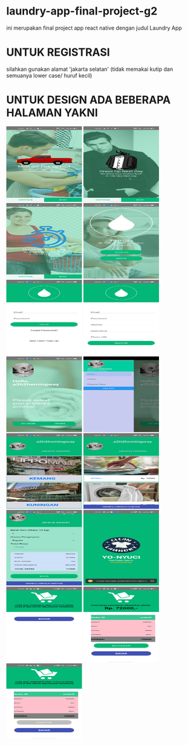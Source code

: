 # laundry-app-final-project-g2
ini merupakan final project app react native dengan judul Laundry App
<h1>UNTUK REGISTRASI</h1>

<p>silahkan gunakan alamat 'jakarta selatan' (tidak memakai kutip dan semuanya lower case/ huruf kecil)</p>

<H1>UNTUK DESIGN ADA BEBERAPA HALAMAN YAKNI</H1>

<div>
<img src='assets\images\designs\01.jpg' width="200" height="200">
<img src='assets\images\designs\02.jpg' width="200" height="200">
<img src='assets\images\designs\03.jpg' width="200" height="200">
<img src='assets\images\designs\04.jpg' width="200" height="200">
<img src='assets\images\designs\05.jpg' width="200" height="200">
<img src='assets\images\designs\06.jpg' width="200" height="200">
<img src='assets\images\designs\07.jpg' width="200" height="200">
<img src='assets\images\designs\08.jpg' width="200" height="200">
<img src='assets\images\designs\09.jpg' width="200" height="200">
<img src='assets\images\designs\10.jpg' width="200" height="200">
<img src='assets\images\designs\11.jpg' width="200" height="200">
<img src='assets\images\designs\12.jpg' width="200" height="200">
<img src='assets\images\designs\13.jpg' width="200" height="200">
<img src='assets\images\designs\14.jpg' width="200" height="200">
<img src='assets\images\designs\15.jpg' width="200" height="200">
<div>

